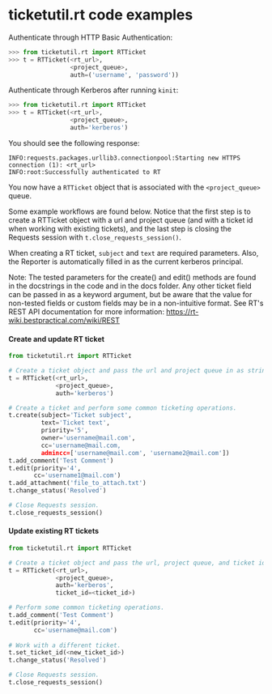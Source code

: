 # ticketutil.rt code examples

Authenticate through HTTP Basic Authentication:

```python
>>> from ticketutil.rt import RTTicket
>>> t = RTTicket(<rt_url>,
                 <project_queue>,
                 auth=('username', 'password'))
```

Authenticate through Kerberos after running `kinit`:

```python
>>> from ticketutil.rt import RTTicket
>>> t = RTTicket(<rt_url>, 
                 <project_queue>,
                 auth='kerberos')
```

You should see the following response:

```
INFO:requests.packages.urllib3.connectionpool:Starting new HTTPS connection (1): <rt_url>
INFO:root:Successfully authenticated to RT
```

You now have a `RTTicket` object that is associated with the 
`<project_queue>` queue.

Some example workflows are found below. Notice that the first step is to
create a RTTicket object with a url and project queue (and with a ticket
id when working with existing tickets), and the last step is closing the 
Requests session with `t.close_requests_session()`.

When creating a RT ticket, `subject` and `text` are required
parameters. Also, the Reporter is automatically filled in as the current
kerberos principal.

Note: The tested parameters for the create() and edit() methods are
found in the docstrings in the code and in the docs folder. Any other 
ticket field can be passed in as a keyword argument, but be aware that
the value for non-tested fields or custom fields may be in a 
non-intuitive format. See RT's REST API documentation for more 
information: 
https://rt-wiki.bestpractical.com/wiki/REST

#### Create and update RT ticket
```python
from ticketutil.rt import RTTicket

# Create a ticket object and pass the url and project queue in as strings.
t = RTTicket(<rt_url>, 
             <project_queue>,
             auth='kerberos')

# Create a ticket and perform some common ticketing operations.
t.create(subject='Ticket subject',
         text='Ticket text',
         priority='5',
         owner='username@mail.com',
         cc='username@mail.com,
         admincc=['username@mail.com', 'username2@mail.com'])
t.add_comment('Test Comment')
t.edit(priority='4',
       cc='username1@mail.com')
t.add_attachment('file_to_attach.txt')
t.change_status('Resolved')

# Close Requests session.
t.close_requests_session()
```

#### Update existing RT tickets
```python
from ticketutil.rt import RTTicket

# Create a ticket object and pass the url, project queue, and ticket id in as strings.
t = RTTicket(<rt_url>, 
             <project_queue>, 
             auth='kerberos',
             ticket_id=<ticket_id>)

# Perform some common ticketing operations.
t.add_comment('Test Comment')
t.edit(priority='4',
       cc='username@mail.com')
       
# Work with a different ticket.
t.set_ticket_id(<new_ticket_id>)
t.change_status('Resolved')

# Close Requests session.
t.close_requests_session()
```
